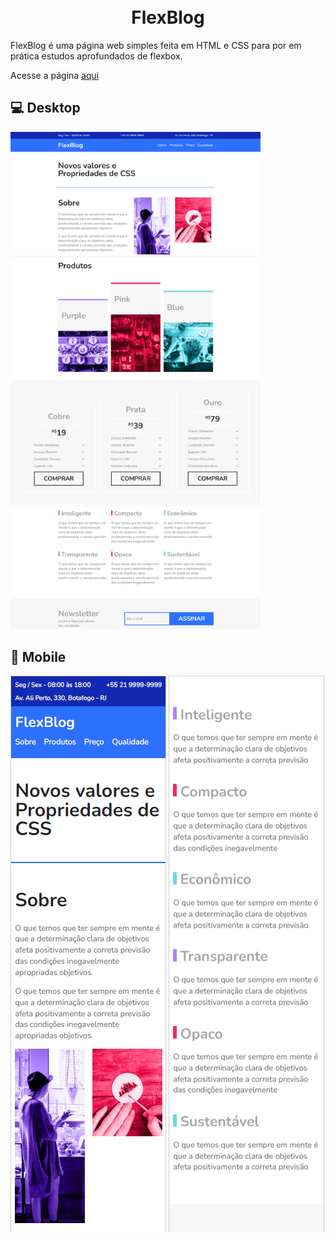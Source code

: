 <h1 align="center">
<br>
FlexBlog
</h1>

FlexBlog é uma página web simples feita em HTML e CSS para por em prática estudos aprofundados de flexbox. 

Acesse a página [aqui](https://flexblog-seven.vercel.app/)

## :computer: Desktop
<img width="400px" src="./.github/img/print1.png" /> <img width="400px" src="./.github/img/print2.png" />
<img width="400px" src="./.github/img/print3.png" /> <img width="400px" src="./.github/img/print4.png" />

## :iphone: Mobile
<img width="249px"  height="890px" src="./.github/img/print5.png" /> <img width="249px"  height="890px" src="./.github/img/print6.png" />
